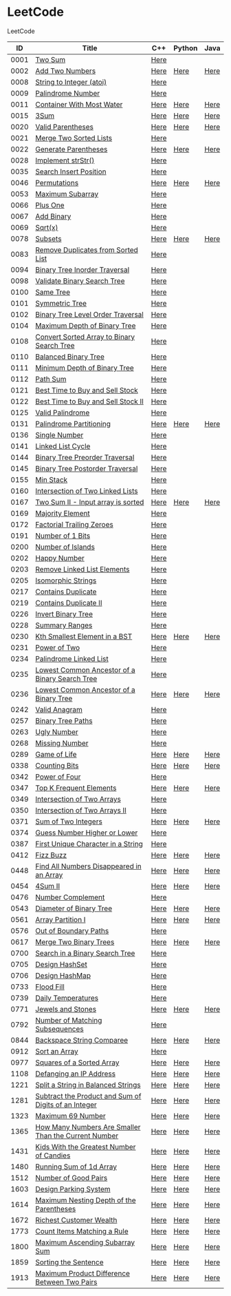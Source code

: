 # LeetCode

LeetCode

| ID   | Title                                                                                                                                       | C++                                                                         | Python                                                                        | Java                                                                          |
| ---- | ------------------------------------------------------------------------------------------------------------------------------------------- | --------------------------------------------------------------------------- | ----------------------------------------------------------------------------- | ----------------------------------------------------------------------------- |
| 0001 | [Two Sum](https://leetcode.com/problems/two-sum/)                                                                                           | [Here](./C++/0001-two-sum.cpp)                                              |                                                                               |                                                                               |
| 0002 | [Add Two Numbers](https://leetcode.com/problems/add-two-numbers/)                                                                           | [Here](./C++/0002-add-two-numbers.cpp)                                      | [Here](./Python/0002-add-two-numbers.py)                                      | [Here](./Java/0002-add-two-numbers.java)                                      |
| 0008 | [String to Integer (atoi)](https://leetcode.com/problems/string-to-integer-atoi/)                                                           | [Here](./C++/0008-string-to-integer-atoi.cpp)                               |                                                                               |                                                                               |
| 0009 | [Palindrome Number](https://leetcode.com/problems/palindrome-number/)                                                                       | [Here](./C++/0009-palindrome-number.cpp)                                    |                                                                               |                                                                               |
| 0011 | [Container With Most Water](https://leetcode.com/problems/container-with-most-water/)                                                       | [Here](./C++/0011-container-with-most-water.cpp)                            | [Here](./Python/0011-container-with-most-water.py)                            | [Here](./Java/0011-container-with-most-water.java)                            |
| 0015 | [3Sum](https://leetcode.com/problems/3sum/)                                                                                                 | [Here](./C++/0015-3sum.cpp)                                                 | [Here](./Python/0015-3sum.py)                                                 | [Here](./Java/0015-3sum.java)                                                 |
| 0020 | [Valid Parentheses](https://leetcode.com/problems/valid-parentheses/)                                                                       | [Here](./C++/0020-valid-parentheses.cpp)                                    | [Here](./Python/0020-valid-parentheses.py)                                    | [Here](./Java/0020-valid-parentheses.java)                                    |
| 0021 | [Merge Two Sorted Lists](https://leetcode.com/problems/merge-two-sorted-lists/)                                                             | [Here](./C++/0021-merge-two-sorted-lists.cpp)                               |                                                                               |                                                                               |
| 0022 | [Generate Parentheses](https://leetcode.com/problems/generate-parentheses/)                                                                 | [Here](./C++/0022-generate-parentheses.cpp)                                 | [Here](./Python/0022-generate-parentheses.py)                                 | [Here](./Java/0022-generate-parentheses.java)                                 |
| 0028 | [Implement strStr()](https://leetcode.com/problems/implement-strstr/)                                                                       | [Here](./C++/0028-implement-strstr.cpp)                                     |                                                                               |                                                                               |
| 0035 | [Search Insert Position](https://leetcode.com/problems/search-insert-position/)                                                             | [Here](./C++/0035-search-insert-position.cpp)                               |                                                                               |                                                                               |
| 0046 | [Permutations](https://leetcode.com/problems/permutations/)                                                                                 | [Here](./C++/0046-permutations.cpp)                                         | [Here](./Python/0046-permutations.py)                                         | [Here](./Java/0046-permutations.java)                                         |
| 0053 | [Maximum Subarray](https://leetcode.com/problems/maximum-subarray/)                                                                         | [Here](./C++/0053-maximum-subarray.cpp)                                     |                                                                               |                                                                               |
| 0066 | [Plus One](https://leetcode.com/problems/plus-one/)                                                                                         | [Here](./C++/0066-plus-one.cpp)                                             |                                                                               |                                                                               |
| 0067 | [Add Binary](https://leetcode.com/problems/add-binary/)                                                                                     | [Here](./C++/0067-add-binary.cpp)                                           |                                                                               |                                                                               |
| 0069 | [Sqrt(x)](https://leetcode.com/problems/sqrtx/)                                                                                             | [Here](./C++/0069-sqrtx.cpp)                                                |                                                                               |                                                                               |
| 0078 | [Subsets](https://leetcode.com/problems/subsets/)                                                                                           | [Here](./C++/0078-subsets.cpp)                                              | [Here](./Python/0078-subsets.py)                                              | [Here](./Java/0078-subsets.java)                                              |
| 0083 | [Remove Duplicates from Sorted List](https://leetcode.com/problems/remove-duplicates-from-sorted-list/)                                     | [Here](./C++/0083-remove-duplicates-from-sorted-list.cpp)                   |                                                                               |                                                                               |
| 0094 | [Binary Tree Inorder Traversal](https://leetcode.com/problems/binary-tree-inorder-traversal/)                                               | [Here](./C++/0094-binary-tree-inorder-traversal.cpp)                        |                                                                               |                                                                               |
| 0098 | [Validate Binary Search Tree](https://leetcode.com/problems/validate-binary-search-tree/)                                                   | [Here](./C++/0098-validate-binary-search-tree.cpp)                          |                                                                               |                                                                               |
| 0100 | [Same Tree](https://leetcode.com/problems/same-tree/)                                                                                       | [Here](./C++/0100-same-tree.cpp)                                            |                                                                               |                                                                               |
| 0101 | [Symmetric Tree](https://leetcode.com/problems/symmetric-tree/)                                                                             | [Here](./C++/0101-symmetric-tree.cpp)                                       |                                                                               |                                                                               |
| 0102 | [Binary Tree Level Order Traversal](https://leetcode.com/problems/binary-tree-level-order-traversal/)                                       | [Here](./C++/0102-binary-tree-level-order-traversal.cpp)                    |                                                                               |                                                                               |
| 0104 | [Maximum Depth of Binary Tree](https://leetcode.com/problems/maximum-depth-of-binary-tree/)                                                 | [Here](./C++/0104-maximum-depth-of-binary-tree.cpp)                         |                                                                               |                                                                               |
| 0108 | [Convert Sorted Array to Binary Search Tree](https://leetcode.com/problems/convert-sorted-array-to-binary-search-tree/)                     | [Here](./C++/0108-convert-sorted-array-to-binary-search-tree.cpp)           |                                                                               |                                                                               |
| 0110 | [Balanced Binary Tree](https://leetcode.com/problems/balanced-binary-tree/)                                                                 | [Here](./C++/0110-balanced-binary-tree.cpp)                                 |                                                                               |                                                                               |
| 0111 | [Minimum Depth of Binary Tree](https://leetcode.com/problems/minimum-depth-of-binary-tree/)                                                 | [Here](./C++/0111-minimum-depth-of-binary-tree.cpp)                         |                                                                               |                                                                               |
| 0112 | [Path Sum](https://leetcode.com/problems/path-sum/)                                                                                         | [Here](./C++/0112-path-sum.cpp)                                             |                                                                               |                                                                               |
| 0121 | [Best Time to Buy and Sell Stock](https://leetcode.com/problems/best-time-to-buy-and-sell-stock/)                                           | [Here](./C++/0121-best-time-to-buy-and-sell-stock.cpp)                      |                                                                               |                                                                               |
| 0122 | [Best Time to Buy and Sell Stock II](https://leetcode.com/problems/best-time-to-buy-and-sell-stock-ii/)                                     | [Here](./C++/0122-best-time-to-buy-and-sell-stock-ii.cpp)                   |                                                                               |                                                                               |
| 0125 | [Valid Palindrome](https://leetcode.com/problems/valid-palindrome/)                                                                         | [Here](./C++/0125-valid-palindrome.cpp)                                     |                                                                               |                                                                               |
| 0131 | [Palindrome Partitioning](https://leetcode.com/problems/palindrome-partitioning/)                                                           | [Here](./C++/0131-palindrome-partitioning.cpp)                              | [Here](./Python/0131-palindrome-partitioning.py)                              | [Here](./Java/0131-palindrome-partitioning.java)                              |
| 0136 | [Single Number](https://leetcode.com/problems/single-number/)                                                                               | [Here](./C++/0136-single-number.cpp)                                        |                                                                               |                                                                               |
| 0141 | [Linked List Cycle](https://leetcode.com/problems/linked-list-cycle/)                                                                       | [Here](./C++/0141-linked-list-cycle.cpp)                                    |                                                                               |                                                                               |
| 0144 | [Binary Tree Preorder Traversal](https://leetcode.com/problems/binary-tree-preorder-traversal/)                                             | [Here](./C++/0144-binary-tree-preorder-traversal.cpp)                       |                                                                               |                                                                               |
| 0145 | [Binary Tree Postorder Traversal](https://leetcode.com/problems/binary-tree-postorder-traversal/)                                           | [Here](./C++/0145-binary-tree-postorder-traversal.cpp)                      |                                                                               |                                                                               |
| 0155 | [Min Stack](https://leetcode.com/problems/min-stack/)                                                                                       | [Here](./C++/0155-min-stack.cpp)                                            |                                                                               |                                                                               |
| 0160 | [Intersection of Two Linked Lists](https://leetcode.com/problems/intersection-of-two-linked-lists/)                                         | [Here](./C++/0160-intersection-of-two-linked-lists.cpp)                     |                                                                               |                                                                               |
| 0167 | [Two Sum II - Input array is sorted](https://leetcode.com/problems/two-sum-ii-input-array-is-sorted/)                                       | [Here](./C++/0167-two-sum-ii-input-array-is-sorted.cpp)                     | [Here](./Python/0167-two-sum-ii-input-array-is-sorted.py)                     | [Here](./Java/0167-two-sum-ii-input-array-is-sorted.java)                     |
| 0169 | [Majority Element](https://leetcode.com/problems/majority-element/)                                                                         | [Here](./C++/0169-majority-element.cpp)                                     |                                                                               |                                                                               |
| 0172 | [Factorial Trailing Zeroes](https://leetcode.com/problems/factorial-trailing-zeroes/)                                                       | [Here](./C++/0172-factorial-trailing-zeroes.cpp)                            |                                                                               |                                                                               |
| 0191 | [Number of 1 Bits](https://leetcode.com/problems/number-of-1-bits/)                                                                         | [Here](./C++/0191-number-of-1-bits.cpp)                                     |                                                                               |                                                                               |
| 0200 | [Number of Islands](https://leetcode.com/problems/number-of-islands/)                                                                       | [Here](./C++/0200-number-of-islands.cpp)                                    |                                                                               |                                                                               |
| 0202 | [Happy Number](https://leetcode.com/problems/happy-number/)                                                                                 | [Here](./C++/0202-happy-number.cpp)                                         |                                                                               |                                                                               |
| 0203 | [Remove Linked List Elements](https://leetcode.com/problems/remove-linked-list-elements/)                                                   | [Here](./C++/0203-remove-linked-list-elements.cpp)                          |                                                                               |                                                                               |
| 0205 | [Isomorphic Strings](https://leetcode.com/problems/isomorphic-strings/)                                                                     | [Here](./C++/0205-isomorphic-strings.cpp)                                   |                                                                               |                                                                               |
| 0217 | [Contains Duplicate](https://leetcode.com/problems/contains-duplicate/)                                                                     | [Here](./C++/0217-contains-duplicate.cpp)                                   |                                                                               |                                                                               |
| 0219 | [Contains Duplicate II](https://leetcode.com/problems/contains-duplicate-ii/)                                                               | [Here](./C++/0219-contains-duplicate-ii.cpp)                                |                                                                               |                                                                               |
| 0226 | [Invert Binary Tree](https://leetcode.com/problems/invert-binary-tree/)                                                                     | [Here](./C++/0226-invert-binary-tree.cpp)                                   |                                                                               |                                                                               |
| 0228 | [Summary Ranges](https://leetcode.com/problems/summary-ranges/)                                                                             | [Here](./C++/0228-summary-ranges.cpp)                                       |                                                                               |                                                                               |
| 0230 | [Kth Smallest Element in a BST](https://leetcode.com/problems/kth-smallest-element-in-a-bst/)                                               | [Here](./C++/0230-kth-smallest-element-in-a-bst.cpp)                        | [Here](./Python/0230-kth-smallest-element-in-a-bst.py)                        | [Here](./Java/0230-kth-smallest-element-in-a-bst.java)                        |
| 0231 | [Power of Two](https://leetcode.com/problems/power-of-two/)                                                                                 | [Here](./C++/0231-power-of-two.cpp)                                         |                                                                               |                                                                               |
| 0234 | [Palindrome Linked List](https://leetcode.com/problems/palindrome-linked-list/)                                                             | [Here](./C++/0234-palindrome-linked-list.cpp)                               |                                                                               |                                                                               |
| 0235 | [Lowest Common Ancestor of a Binary Search Tree](https://leetcode.com/problems/lowest-common-ancestor-of-a-binary-search-tree/)             | [Here](./C++/0235-lowest-common-ancestor-of-a-binary-search-tree.cpp)       |                                                                               |                                                                               |
| 0236 | [Lowest Common Ancestor of a Binary Tree](https://leetcode.com/problems/lowest-common-ancestor-of-a-binary-tree/)                           | [Here](./C++/)                                                              | [Here](./Python/0236-lowest-common-ancestor-of-a-binary-tree.py)              | [Here](./Java/0236-lowest-common-ancestor-of-a-binary-tree.java)              |
| 0242 | [Valid Anagram](https://leetcode.com/problems/valid-anagram/)                                                                               | [Here](./C++/0242-valid-anagram.cpp)                                        |                                                                               |                                                                               |
| 0257 | [Binary Tree Paths](https://leetcode.com/problems/binary-tree-paths/)                                                                       | [Here](./C++/0257-binary-tree-paths.cpp)                                    |                                                                               |                                                                               |
| 0263 | [Ugly Number](https://leetcode.com/problems/ugly-number/)                                                                                   | [Here](./C++/0263-ugly-number.cpp)                                          |                                                                               |                                                                               |
| 0268 | [Missing Number](https://leetcode.com/problems/missing-number/)                                                                             | [Here](./C++/0268-missing-number.cpp)                                       |                                                                               |                                                                               |
| 0289 | [Game of Life](https://leetcode.com/problems/game-of-life/)                                                                                 | [Here](./C++/0289-game-of-life.cpp)                                         | [Here](./Python/0289-game-of-life.py)                                         | [Here](./Java/0289-game-of-life.java)                                         |
| 0338 | [Counting Bits](https://leetcode.com/problems/counting-bits/)                                                                               | [Here](./C++/0338-counting-bits.cpp)                                        | [Here](./Python/0338-counting-bits.py)                                        | [Here](./Java/0338-counting-bits.java)                                        |
| 0342 | [Power of Four](https://leetcode.com/problems/power-of-four/)                                                                               | [Here](./C++/0342-power-of-four.cpp)                                        |                                                                               |                                                                               |
| 0347 | [Top K Frequent Elements](https://leetcode.com/problems/top-k-frequent-elements/)                                                           | [Here](./C++/0347-top-k-frequent-elements.cpp)                              | [Here](./Python/0347-top-k-frequent-elements.py)                              | [Here](./Java/0347-top-k-frequent-elements.java)                              |
| 0349 | [Intersection of Two Arrays](https://leetcode.com/problems/intersection-of-two-arrays/)                                                     | [Here](./C++/0349-intersection-of-two-arrays.cpp)                           |                                                                               |                                                                               |
| 0350 | [Intersection of Two Arrays II](https://leetcode.com/problems/intersection-of-two-arrays-ii/)                                               | [Here](./C++/0350-intersection-of-two-arrays-ii.cpp)                        |                                                                               |                                                                               |
| 0371 | [Sum of Two Integers](https://leetcode.com/problems/sum-of-two-integers/)                                                                   | [Here](./C++/0371-sum-of-two-integers.cpp)                                  | [Here](./Python/0371-sum-of-two-integers.py)                                  | [Here](./Java/0371-sum-of-two-integers.java)                                  |
| 0374 | [Guess Number Higher or Lower](https://leetcode.com/problems/guess-number-higher-or-lower/)                                                 | [Here](./C++/0374-guess-number-higher-or-lower.cpp)                         |                                                                               |                                                                               |
| 0387 | [First Unique Character in a String](https://leetcode.com/problems/first-unique-character-in-a-string/)                                     | [Here](./C++/0387-first-unique-character-in-a-string.cpp)                   |                                                                               |                                                                               |
| 0412 | [Fizz Buzz](https://leetcode.com/problems/fizz-buzz/)                                                                                       | [Here](./C++/0412-fizz-buzz.cpp)                                            | [Here](./Python/0412-fizz-buzz.py)                                            | [Here](./Java/0412-fizz-buzz.java)                                            |
| 0448 | [Find All Numbers Disappeared in an Array](https://leetcode.com/problems/find-all-numbers-disappeared-in-an-array/)                         | [Here](./C++/0448-find-all-numbers-disappeared-in-an-array.cpp)             | [Here](./Python/0448-find-all-numbers-disappeared-in-an-array.py)             | [Here](./Java/0448-find-all-numbers-disappeared-in-an-array.java)             |
| 0454 | [4Sum II](https://leetcode.com/problems/4sum-ii/)                                                                                           | [Here](./C++/0454-4sum-ii.cpp)                                              | [Here](./Python/0454-4sum-ii.py)                                              | [Here](./Java/0454-4sum-ii.java)                                              |
| 0476 | [Number Complement](https://leetcode.com/problems/number-complement/)                                                                       | [Here](./C++/0476-number-complement.cpp)                                    |                                                                               |                                                                               |
| 0543 | [Diameter of Binary Tree](https://leetcode.com/problems/diameter-of-binary-tree/)                                                           | [Here](./C++/0543-diameter-of-binary-tree.cpp)                              | [Here](./Python/0543-diameter-of-binary-tree.py)                              | [Here](./Java/0543-diameter-of-binary-tree.java)                              |
| 0561 | [Array Partition I](https://leetcode.com/problems/array-partition-i/)                                                                       | [Here](./C++/0561-array-partition-i.cpp)                                    | [Here](./Python/0561-array-partition-i.py)                                    | [Here](./Java/0561-array-partition-i.java)                                    |
| 0576 | [Out of Boundary Paths](https://leetcode.com/problems/out-of-boundary-paths/)                                                               | [Here](./C++/0576-out-of-boundary-paths.cpp)                                |                                                                               |                                                                               |
| 0617 | [Merge Two Binary Trees](https://leetcode.com/problems/merge-two-binary-trees/)                                                             | [Here](./C++/0617-merge-two-binary-trees.cpp)                               | [Here](./Python/0617-merge-two-binary-trees.py)                               | [Here](./Java/0617-merge-two-binary-trees.java)                               |
| 0700 | [Search in a Binary Search Tree](https://leetcode.com/problems/search-in-a-binary-search-tree/)                                             | [Here](./C++/0700-search-in-a-binary-search-tree.cpp)                       |                                                                               |                                                                               |
| 0705 | [Design HashSet](https://leetcode.com/problems/design-hashset/)                                                                             | [Here](./C++/0705-design-hashset.cpp)                                       |                                                                               |                                                                               |
| 0706 | [Design HashMap](https://leetcode.com/problems/design-hashmap/)                                                                             | [Here](./C++/0706-design-hashmap.cpp)                                       |                                                                               |                                                                               |
| 0733 | [Flood Fill](https://leetcode.com/problems/flood-fill/)                                                                                     | [Here](./C++/0733-flood-fill.cpp)                                           |                                                                               |                                                                               |
| 0739 | [Daily Temperatures](https://leetcode.com/problems/daily-temperatures/)                                                                     | [Here](./C++/0739-daily-temperatures.cpp)                                   |                                                                               |                                                                               |
| 0771 | [Jewels and Stones](https://leetcode.com/problems/jewels-and-stones/)                                                                       | [Here](./C++/0771-jewels-and-stones.cpp)                                    | [Here](./Python/0771-jewels-and-stones.py)                                    | [Here](./Java/0771-jewels-and-stones.java)                                    |
| 0792 | [Number of Matching Subsequences](https://leetcode.com/problems/number-of-matching-subsequences/)                                           | [Here](./C++/0792-number-of-matching-subsequences.cpp)                      |                                                                               |                                                                               |
| 0844 | [Backspace String Comparee](https://leetcode.com/problems/backspace-string-compare/)                                                        | [Here](./C++/0844-backspace-string-compare.cpp)                             | [Here](./Python/0844-backspace-string-compare.py)                             | [Here](./Java/0844-backspace-string-compare.java)                             |
| 0912 | [Sort an Array](https://leetcode.com/problems/sort-an-array/)                                                                               | [Here](./C++/0912-sort-an-array.cpp)                                        |                                                                               |                                                                               |
| 0977 | [Squares of a Sorted Array](https://leetcode.com/problems/squares-of-a-sorted-array/)                                                       | [Here](./C++/0977-squares-of-a-sorted-array.cpp)                            | [Here](./Python/0977-squares-of-a-sorted-array.py)                            | [Here](./Java/0977-squares-of-a-sorted-array.java)                            |
| 1108 | [Defanging an IP Address](https://leetcode.com/problems/defanging-an-ip-address/)                                                           | [Here](./C++/1108-defanging-an-ip-address.cpp)                              | [Here](./Python/1108-defanging-an-ip-address.py)                              | [Here](./Java/1108-defanging-an-ip-address.java)                              |
| 1221 | [Split a String in Balanced Strings](https://leetcode.com/problems/split-a-string-in-balanced-strings/)                                     | [Here](./C++/1221-split-a-string-in-balanced-strings.cpp)                   | [Here](./Python/1221-split-a-string-in-balanced-strings.py)                   | [Here](./Java/1221-split-a-string-in-balanced-strings.java)                   |
| 1281 | [Subtract the Product and Sum of Digits of an Integer](https://leetcode.com/problems/subtract-the-product-and-sum-of-digits-of-an-integer/) | [Here](./C++/1281-subtract-the-product-and-sum-of-digits-of-an-integer.cpp) | [Here](./Python/1281-subtract-the-product-and-sum-of-digits-of-an-integer.py) | [Here](./Java/1281-subtract-the-product-and-sum-of-digits-of-an-integer.java) |
| 1323 | [Maximum 69 Number](https://leetcode.com/problems/maximum-69-number/)                                                                       | [Here](./C++/1323-maximum-69-number.cpp)                                    | [Here](./Python/1323-maximum-69-number.py)                                    | [Here](./Java/1323-maximum-69-number.java)                                    |
| 1365 | [How Many Numbers Are Smaller Than the Current Number](https://leetcode.com/problems/how-many-numbers-are-smaller-than-the-current-number/) | [Here](./C++/1365-how-many-numbers-are-smaller-than-the-current-number.cpp) | [Here](./Python/1365-how-many-numbers-are-smaller-than-the-current-number.py) | [Here](./Java/1365-how-many-numbers-are-smaller-than-the-current-number.java) |
| 1431 | [Kids With the Greatest Number of Candies](https://leetcode.com/problems/kids-with-the-greatest-number-of-candies/)                         | [Here](./C++/1431-kids-with-the-greatest-number-of-candies.cpp)             | [Here](./Python/1431-kids-with-the-greatest-number-of-candies.py)             | [Here](./Java/1431-kids-with-the-greatest-number-of-candies.java)             |
| 1480 | [Running Sum of 1d Array](https://leetcode.com/problems/running-sum-of-1d-array/)                                                           | [Here](./C++/1480-running-sum-of-1d-array.cpp)                              | [Here](./Python/1480-running-sum-of-1d-array.py)                              | [Here](./Java/1480-running-sum-of-1d-array.java)                              |
| 1512 | [Number of Good Pairs](https://leetcode.com/problems/number-of-good-pairs/)                                                                 | [Here](./C++1512-number-of-good-pairs.cpp)                                  | [Here](./Python/1512-number-of-good-pairs.py)                                 | [Here](./Java/1512-number-of-good-pairs.java)                                 |
| 1603 | [Design Parking System](https://leetcode.com/problems/design-parking-system/)                                                               | [Here](./C++/1603-design-parking-system.cpp)                                | [Here](./Python/1603-design-parking-system.py)                                | [Here](./Java/1603-design-parking-system.java)                                |
| 1614 | [Maximum Nesting Depth of the Parentheses](https://leetcode.com/problems/maximum-nesting-depth-of-the-parentheses/)                         | [Here](./C++/1614-maximum-nesting-depth-of-the-parentheses.cpp)             | [Here](./Python/1614-maximum-nesting-depth-of-the-parentheses.py)             | [Here](./Java/1614-maximum-nesting-depth-of-the-parentheses.java)             |
| 1672 | [Richest Customer Wealth](https://leetcode.com/problems/richest-customer-wealth/)                                                           | [Here](./C++/1672-richest-customer-wealth.cpp)                              | [Here](./Python/1672-richest-customer-wealth.py)                              | [Here](./Java/1672-richest-customer-wealth.java)                              |
| 1773 | [Count Items Matching a Rule](https://leetcode.com/problems/count-items-matching-a-rule/)                                                   | [Here](./C++/1773-count-items-matching-a-rule.cpp)                          | [Here](./Python/1773-count-items-matching-a-rule.py)                          | [Here](./Java/1773-count-items-matching-a-rule.java)                          |
| 1800 | [Maximum Ascending Subarray Sum](https://leetcode.com/problems/maximum-ascending-subarray-sum/)                                             | [Here](./C++/1800-maximum-ascending-subarray-sum.cpp)                       | [Here](./Python/1800-maximum-ascending-subarray-sum.py)                       | [Here](./Java/1800-maximum-ascending-subarray-sum.java)                       |
| 1859 | [Sorting the Sentence](https://leetcode.com/problems/sorting-the-sentence/)                                                                 | [Here](./C++/1859-sorting-the-sentence.cpp)                                 | [Here](./Python/1859-sorting-the-sentence.py)                                 | [Here](./Java/1859-sorting-the-sentence.java)                                 |
| 1913 | [Maximum Product Difference Between Two Pairs](https://leetcode.com/problems/maximum-product-difference-between-two-pairs/)                 | [Here](./C++/1913-maximum-product-difference-between-two-pairs.cpp)         | [Here](./Python/1913-maximum-product-difference-between-two-pairs.py)         | [Here](./Java/1913-maximum-product-difference-between-two-pairs.java)         |
